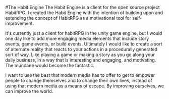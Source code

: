 #The Habit Engine
The Habit Engine is a client for the open source project HabitRPG.  I created the Habit Engine with the intention of building upon and extending the concept of HabitRPG as a motivational tool for self-improvement. 

It's currently just a client for habitRPG in the unity game engine, but I would one day like to add more engaging media elements that include story events, game events, or build events.  Ultimately I would like to create a sort of alternate reality that reacts to your actions in a procedurally generated sort of way.  Like playing a game or making a story as you go along your daily business, in a way that is interesting and engaging, and motivating.  The mundane would become the fantastic.

I want to use the best that modern media has to offer to get to empower people to change themselves and to change their own lives, instead of using that modern media as a means of escape.  By improving ourselves, we can improve the world.

